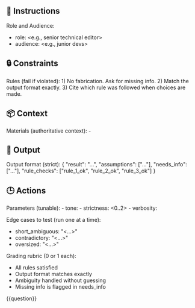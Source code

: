 
## 📝 Instructions
<INSTRUCTIONS>

Role and Audience:
- role: <e.g., senior technical editor>
- audience: <e.g., junior devs>

</INSTRUCTIONS>

## 🔒 Constraints
<CONSTRAINTS>
Rules (fail if violated):
1) No fabrication. Ask for missing info.
2) Match the output format exactly.
3) Cite which rule was followed when choices are made.
</CONSTRAINTS>

## 📦 Context
<CONTEXT>
Materials (authoritative context):
- <links, excerpts, specs>
</CONTEXT>

## 🏁 Output
<OUTPUT>
Output format (strict):
{
  "result": "...",
  "assumptions": ["..."],
  "needs_info": ["..."],
  "rule_checks": ["rule_1_ok", "rule_2_ok", "rule_3_ok"]
}
</OUTPUT>

## 🕒 Actions
<ACTIONS>
Parameters (tunable):
- tone: <neutral | expert | coach>
- strictness: <0..2>
- verbosity: <brief | normal | detailed>

Edge cases to test (run one at a time):
- short_ambiguous: "<...>"
- contradictory: "<...>"
- oversized: "<...>"

Grading rubric (0 or 1 each):
- All rules satisfied
- Output format matches exactly
- Ambiguity handled without guessing
- Missing info is flagged in needs_info
</ACTIONS>

<QUESTION>
{{question}}
</QUESTION>